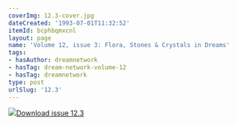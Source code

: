 ```yaml
---
coverImg: 12.3-cover.jpg
dateCreated: '1993-07-01T11:32:52'
itemId: bcphbqmxcnl
layout: page
name: 'Volume 12, issue 3: Flora, Stones & Crystals in Dreams'
tags:
- hasAuthor: dreamnetwork
- hasTag: dream-network-volume-12
- hasTag: dreamnetwork
type: post
urlSlug: '12.3'
---
```

<img class="card-journal-img" src="../images/12.3-rect.jpg"/><a href="../files/pdfs/Volume_12/12.3-Dream-Network_Volume-12_No-3.pdf" download="">Download issue 12.3</a>